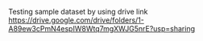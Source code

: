 Testing sample dataset by using drive link https://drive.google.com/drive/folders/1-A89ew3cPmN4espIW8Wtq7mgXWJG5nrE?usp=sharing

